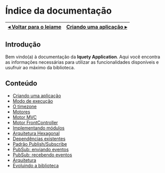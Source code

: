 # Índice da documentação

[◂ Voltar para o leiame](leiame.md) | [Criando uma aplicação ▸](01-instanciando.md)
-- | --

## Introdução

Bem vindo(a) à documentação da **Iquety Application**. Aqui você encontra as informações necessárias para utilizar as funcionalidades disponíveis e usufruir ao máximo da biblioteca.

## Conteúdo

- [Criando uma aplicação](01-instanciando.md)
- [Modo de execução](02-modo-de-execucao.md)
- [O timezone](03-timezone.md)
- [Motores](04-motores.md)
- [Motor MVC](05-motor-mvc.md)
- [Motor FrontController](06-motor-fc.md)
- [Implementando módulos](07-modulos.md)
- [Arquitetura Hexagonal](09-arquitetura-hexagonal.md)
- [Dependências existentes](10-dependencias-existentes.md)
- [Padrão Publish/Subscribe](11-pubsub.md)
- [PubSub: enviando eventos](12-pubsub-enviando-eventos.md)
- [PubSub: recebendo eventos](13-pubsub-recebendo-eventos.md)
- [Arquitetura](98-arquitetura.md)
- [Evoluindo a biblioteca](99-evoluindo.md)
